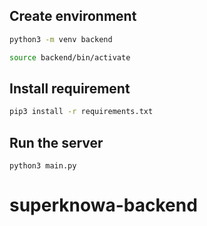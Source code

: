 ## Create environment

```sh
python3 -m venv backend
```

```sh
source backend/bin/activate
```

## Install requirement

```sh
pip3 install -r requirements.txt
```

## Run the server

```
python3 main.py
```
# superknowa-backend